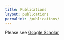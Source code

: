 ```yaml
---
title: Publications
layout: publications
permalink: /publications/
---
```



Please see [Google Scholar](https://scholar.google.ca/citations?hl=en&user=WUN5BGgAAAAJ&view_op=list_works&sortby=pubdate)
